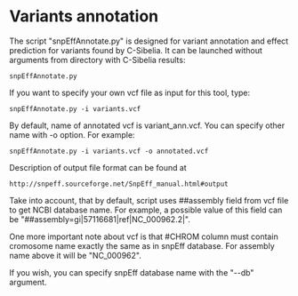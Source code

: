 Variants annotation
===================
The script "snpEffAnnotate.py" is designed for variant annotation and effect
prediction for variants found by C-Sibelia. It can be launched without 
arguments from directory with C-Sibelia results:
	
	snpEffAnnotate.py

If you want to specify your own vcf file as input for this tool, type:

	snpEffAnnotate.py -i variants.vcf

By default, name of annotated vcf is variant_ann.vcf. You can specify
other name with -o option. For example:
	
	snpEffAnnotate.py -i variants.vcf -o annotated.vcf

Description of output file format can be found at

	http://snpeff.sourceforge.net/SnpEff_manual.html#output
	
Take into account, that by default, script uses ##assembly field from vcf file
to get NCBI database name. For example, a possible value of this field can be
"##assembly=gi|57116681|ref|NC_000962.2|". 

One more important note about vcf is that #CHROM column must contain cromosome
name exactly the same as in snpEff database. For assembly name above it will be
"NC_000962".

If you wish, you can specify snpEff database name with the "--db" argument.
